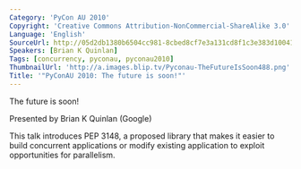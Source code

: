```yaml
---
Category: 'PyCon AU 2010'
Copyright: 'Creative Commons Attribution-NonCommercial-ShareAlike 3.0'
Language: 'English'
SourceUrl: http://05d2db1380b6504cc981-8cbed8cf7e3a131cd8f1c3e383d10041.r93.cf2.rackcdn.com/pycon-au-2010/480_pyconau-2010-the-future-is-soon.flv
Speakers: [Brian K Quinlan]
Tags: [concurrency, pyconau, pyconau2010]
ThumbnailUrl: 'http://a.images.blip.tv/Pyconau-TheFutureIsSoon488.png'
Title: '"PyConAU 2010: The future is soon!"'
---
```

The future is soon!

Presented by Brian K Quinlan (Google)

This talk introduces PEP 3148, a proposed library that makes it easier to
build concurrent applications or modify existing application to exploit
opportunities for parallelism.

